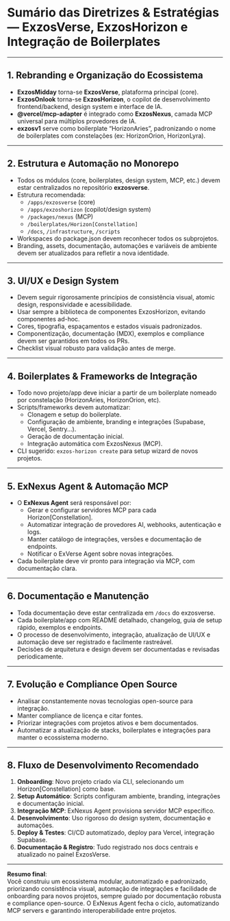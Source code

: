 # Sumário das Diretrizes & Estratégias — ExzosVerse, ExzosHorizon e Integração de Boilerplates

---

## 1. Rebranding e Organização do Ecossistema

- **ExzosMidday** torna-se **ExzosVerse**, plataforma principal (core).
- **ExzosOnlook** torna-se **ExzosHorizon**, o copilot de desenvolvimento frontend/backend, design system e interface de IA.
- **@vercel/mcp-adapter** é integrado como **ExzosNexus**, camada MCP universal para múltiplos provedores de IA.
- **exzosv1** serve como boilerplate “HorizonAries”, padronizando o nome de boilerplates com constelações (ex: HorizonOrion, HorizonLyra).

---

## 2. Estrutura e Automação no Monorepo

- Todos os módulos (core, boilerplates, design system, MCP, etc.) devem estar centralizados no repositório **exzosverse**.
- Estrutura recomendada:
  - `/apps/exzosverse` (core)
  - `/apps/exzoshorizon` (copilot/design system)
  - `/packages/nexus` (MCP)
  - `/boilerplates/Horizon[Constellation]`
  - `/docs`, `/infrastructure`, `/scripts`
- Workspaces do package.json devem reconhecer todos os subprojetos.
- Branding, assets, documentação, automações e variáveis de ambiente devem ser atualizados para refletir a nova identidade.

---

## 3. UI/UX e Design System

- Devem seguir rigorosamente princípios de consistência visual, atomic design, responsividade e acessibilidade.
- Usar sempre a biblioteca de componentes ExzosHorizon, evitando componentes ad-hoc.
- Cores, tipografia, espaçamentos e estados visuais padronizados.
- Componentização, documentação (MDX), exemplos e compliance devem ser garantidos em todos os PRs.
- Checklist visual robusto para validação antes de merge.

---

## 4. Boilerplates & Frameworks de Integração

- Todo novo projeto/app deve iniciar a partir de um boilerplate nomeado por constelação (HorizonAries, HorizonOrion, etc).
- Scripts/frameworks devem automatizar:
  - Clonagem e setup do boilerplate.
  - Configuração de ambiente, branding e integrações (Supabase, Vercel, Sentry...).
  - Geração de documentação inicial.
  - Integração automática com ExzosNexus (MCP).
- CLI sugerido: `exzos-horizon create` para setup wizard de novos projetos.

---

## 5. ExNexus Agent & Automação MCP

- O **ExNexus Agent** será responsável por:
  - Gerar e configurar servidores MCP para cada Horizon[Constellation].
  - Automatizar integração de provedores AI, webhooks, autenticação e logs.
  - Manter catálogo de integrações, versões e documentação de endpoints.
  - Notificar o ExVerse Agent sobre novas integrações.
- Cada boilerplate deve vir pronto para integração via MCP, com documentação clara.

---

## 6. Documentação e Manutenção

- Toda documentação deve estar centralizada em `/docs` do exzosverse.
- Cada boilerplate/app com README detalhado, changelog, guia de setup rápido, exemplos e endpoints.
- O processo de desenvolvimento, integração, atualização de UI/UX e automação deve ser registrado e facilmente rastreável.
- Decisões de arquitetura e design devem ser documentadas e revisadas periodicamente.

---

## 7. Evolução e Compliance Open Source

- Analisar constantemente novas tecnologias open-source para integração.
- Manter compliance de licença e citar fontes.
- Priorizar integrações com projetos ativos e bem documentados.
- Automatizar a atualização de stacks, boilerplates e integrações para manter o ecossistema moderno.

---

## 8. Fluxo de Desenvolvimento Recomendado

1. **Onboarding**: Novo projeto criado via CLI, selecionando um Horizon[Constellation] como base.
2. **Setup Automático**: Scripts configuram ambiente, branding, integrações e documentação inicial.
3. **Integração MCP**: ExNexus Agent provisiona servidor MCP específico.
4. **Desenvolvimento**: Uso rigoroso do design system, documentação e automações.
5. **Deploy & Testes**: CI/CD automatizado, deploy para Vercel, integração Supabase.
6. **Documentação & Registro**: Tudo registrado nos docs centrais e atualizado no painel ExzosVerse.

---

**Resumo final**:  
Você construiu um ecossistema modular, automatizado e padronizado, priorizando consistência visual, automação de integrações e facilidade de onboarding para novos projetos, sempre guiado por documentação robusta e compliance open-source. O ExNexus Agent fecha o ciclo, automatizando MCP servers e garantindo interoperabilidade entre projetos.